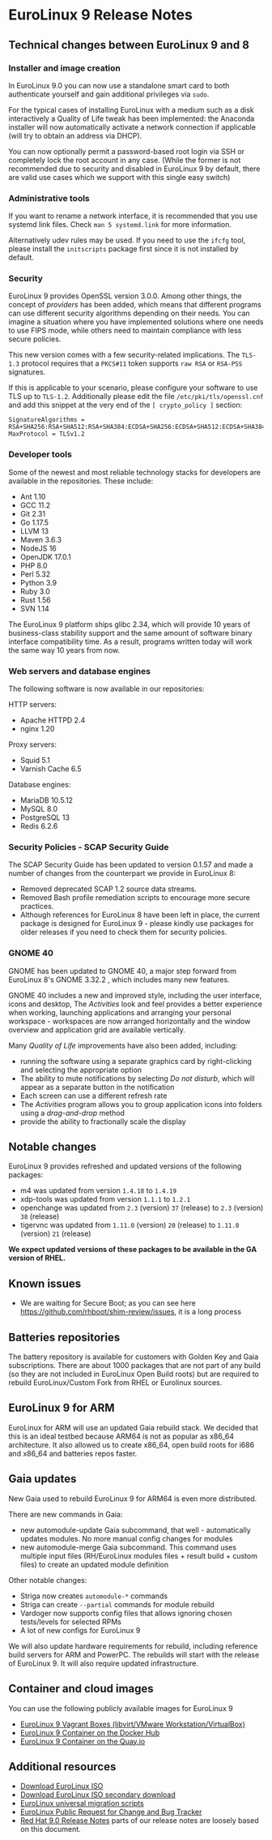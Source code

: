 # EuroLinux 9 Release Notes

## Technical changes between EuroLinux 9 and 8

### Installer and image creation

In EuroLinux 9.0 you can now use a standalone smart card to both authenticate
yourself and gain additional privileges via `sudo`.

For the typical cases of installing EuroLinux with a medium such as a disk
interactively a Quality of Life tweak has been implemented: the Anaconda
installer will now automatically activate a network connection if applicable
(will try to obtain an address via DHCP).

You can now optionally permit a password-based root login via SSH or completely
lock the root account in any case. (While the former is not recommended due to
security and disabled in EuroLinux 9 by default, there are valid use cases
which we support with this single easy switch)

### Administrative tools

If you want to rename a network interface, it is recommended that you use
systemd link files. Check `man 5 systemd.link` for more information.

Alternatively udev rules may be used. If you need to use the `ifcfg` tool,
please install the `initscripts` package first since it is not installed by
default.

### Security

EuroLinux 9 provides OpenSSL version 3.0.0. Among other things, the concept of
*providers* has been added, which means that different programs can use
different security algorithms depending on their needs.  You can imagine a
situation where you have implemented solutions where one needs to use FIPS
mode, while others need to maintain compliance with less secure policies.

This new version comes with a few security-related implications. The `TLS-1.3`
protocol requires that a `PKCS#11` token supports `raw RSA` or `RSA-PSS`
signatures.

If this is applicable to your scenario, please configure your software to use
TLS up to `TLS-1.2`. Additionally please edit the file
`/etc/pki/tls/openssl.cnf` and add this snippet at the very end of the
`[ crypto_policy ]` section:

```
SignatureAlgorithms = RSA+SHA256:RSA+SHA512:RSA+SHA384:ECDSA+SHA256:ECDSA+SHA512:ECDSA+SHA384
MaxProtocol = TLSv1.2
```

### Developer tools

Some of the newest and most reliable technology stacks for developers are
available in the repositories. These include:

- Ant 1.10
- GCC 11.2
- Git 2.31
- Go 1.17.5
- LLVM 13
- Maven 3.6.3
- NodeJS 16
- OpenJDK 17.0.1
- PHP 8.0
- Perl 5.32
- Python 3.9
- Ruby 3.0
- Rust 1.56
- SVN 1.14

The EuroLinux 9 platform ships glibc 2.34, which will provide 10 years of
business-class stability support and the same amount of software binary
interface compatibility time. As a result, programs written today will work the
same way 10 years from now.

### Web servers and database engines

The following software is now available in our repositories:

HTTP servers:

- Apache HTTPD 2.4
- nginx 1.20

Proxy servers:

- Squid 5.1
- Varnish Cache 6.5

Database engines:

- MariaDB 10.5.12
- MySQL 8.0
- PostgreSQL 13
- Redis 6.2.6

### Security Policies - SCAP Security Guide

The SCAP Security Guide has been updated to version 0.1.57 and made a number of changes
from the counterpart we provide in EuroLinux 8:

- Removed deprecated SCAP 1.2 source data streams.
- Removed Bash profile remediation scripts to encourage more secure practices.
- Although references for EuroLinux 8 have been left in place, the current
  package is designed for EuroLinux 9 - please kindly use packages for older
  releases if you need to check them for security policies.

### GNOME 40

GNOME has been updated to GNOME 40, a major step forward from EuroLinux 8's
GNOME 3.32.2 , which includes many new features.

GNOME 40 includes a new and improved style, including the user interface, icons
and desktop, The *Activities* look and feel provides a better experience when
working, launching applications and arranging your personal workspace -
workspaces are now arranged horizontally and the window overview and
application grid are available vertically.

Many *Quality of Life* improvements have also been added, including:

- running the software using a separate graphics card by right-clicking and
  selecting the appropriate option
- The ability to mute notifications by selecting *Do not disturb*, which will
  appear as a separate button in the notification
- Each screen can use a different refresh rate
- The *Activities* program allows you to group application icons into folders
  using a *drag-and-drop* method
- provide the ability to fractionally scale the display


## Notable changes

EuroLinux 9 provides refreshed and updated versions of the following packages:

- m4 was updated from version `1.4.18` to `1.4.19`
- xdp-tools was updated from version `1.1.1` to `1.2.1`
- openchange was updated from `2.3` (version) `37` (release) to `2.3` (version) `38` (release)
- tigervnc was updated from `1.11.0` (version) `20` (release) to `1.11.0` (version) `21` (release)

**We expect updated versions of these packages to be available in the GA
version of RHEL.**

## Known issues


- We are waiting for Secure Boot; as you can see here
  https://github.com/rhboot/shim-review/issues, it is a long process

## Batteries repositories

The battery repository is available for customers with Golden Key and Gaia
subscriptions. There are about 1000 packages that are not part of any build (so
they are not included in EuroLinux Open Build roots) but are required to
rebuild EuroLinux/Custom Fork from RHEL or Eurolinux sources.

## EuroLinux 9 for ARM

EuroLinux for ARM will use an updated Gaia rebuild stack. We decided that this
is an ideal testbed because ARM64 is not as popular as x86_64 architecture. It
also allowed us to create x86_64, open build roots for i686 and x86_64 and
batteries repos faster. 

## Gaia updates

New Gaia used to rebuild EuroLinux 9 for ARM64 is even more distributed.

There are new commands in Gaia:

- new automodule-update Gaia subcommand, that well - automatically updates
  modules. No more manual config changes for modules
- new automodule-merge Gaia subcommand. This command uses multiple input files
  (RH/EuroLinux modules files + result build + custom files) to create an updated
  module definition

Other notable changes:

- Striga now creates `automodule-*` commands
- Striga can create `--partial` commands for module rebuild
- Vardoger now supports config files that allows ignoring chosen tests/levels
  for selected RPMs
- A lot of new configs for EuroLinux 9


We will also update hardware requirements for rebuild, including reference
build servers for ARM and PowerPC. The rebuilds will start with the release of
EuroLinux 9. It will also require updated infrastructure.

## Container and cloud images

You can use the following publicly available images for EuroLinux 9

- [EuroLinux 9 Vagrant Boxes (libvirt/VMware Workstation/VirtualBox) ](https://app.vagrantup.com/eurolinux-vagrant/boxes/eurolinux-9)
- [EuroLinux 9 Container on the Docker Hub](https://hub.docker.com/r/eurolinux/eurolinux-9)
- [EuroLinux 9 Container on the Quay.io](https://quay.io/repository/eurolinux/eurolinux-9)

## Additional resources

- [Download EuroLinux ISO](https://fbi.cdn.euro-linux.com/isos/)
- [Download EuroLinux ISO secondary download](https://fbi2.cdn.euro-linux.com/isos/)
- [EuroLinux universal migration scripts](https://github.com/EuroLinux/eurolinux-migration-scripts)
- [EuroLinux Public Request for Change and Bug Tracker](https://github.com/EuroLinux/eurolinux-distro-bugs-and-rfc)
- [Red Hat 9.0 
  Release Notes](https://access.redhat.com/documentation/en-us/red_hat_enterprise_linux/9/html-single/9.0_release_notes/index)
  parts of our release notes are loosely based on this document.
